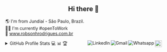 <h2 align="center">Hi there 👋</h2>

:earth_americas: I'm from Jundiaí - São Paulo, Brazil.
<br />
:man_technologist: I'm currently #openToWork 
<br />
:link: <a href="https://robsonhrodrigues.com.br/">www.robsonhrodrigues.com.br</a>

<a href="https://github.com/Robson16">
  <img src="https://img.shields.io/github/followers/Robson16?label=follow&style=social" height="22" title="Follow me" align="right" alt="GitHub">
</a>

<a href="https://api.whatsapp.com/send?phone=5511982145920">
  <img src="https://img.shields.io/badge/-Whatsapp-4CA143?style=flat&labelColor=4CA143&logo=whatsapp&logoColor=white" title="Text me" align="right" alt="Whatsapp">
</a>

<a href="mailto:robhenrod@gmail.com">
  <img src="https://img.shields.io/badge/-Gmail-c14438?style=flat&logo=Gmail&logoColor=white" title="Send me an email" align="right" alt="Gmail">
</a>

<a href="https://www.linkedin.com/in/robson-h-rodrigues-93341746/">
  <img src="https://img.shields.io/badge/-LinkedIn-blue?style=flat&logo=Linkedin&logoColor=white" title="My Social Network" align="right" alt="LinkedIn">
</a>

<details>
  <summary align="left">GitHub Profile Stats 💻 📊 🏆</summary>
  <img 
    src="https://github-readme-stats.vercel.app/api/top-langs/?username=Robson16&langs_count=8&layout=compact&theme=react" 
    align="left" 
    width="365px" 
    height="260" 
  /> 
  <img 
    src="https://github-readme-stats.vercel.app/api?username=Robson16&show_icons=true&theme=react"
    width="465px" 
    height="260" 
  />
</details>